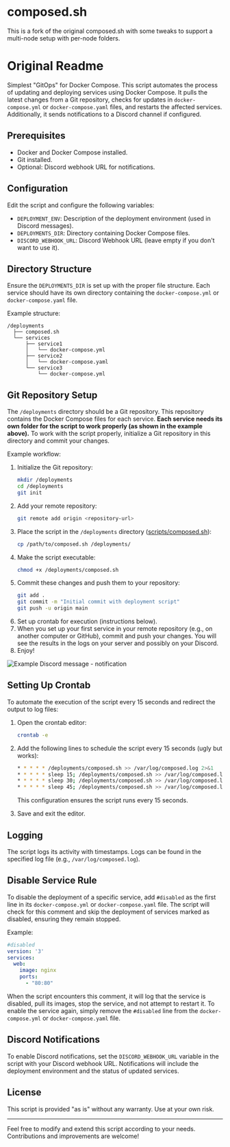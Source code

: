 # composed.sh

This is a fork of the original composed.sh with some tweaks to support a multi-node setup with per-node folders.

# Original Readme

Simplest "GitOps" for Docker Compose. This script automates the process of updating and deploying services using Docker Compose. It pulls the latest changes from a Git repository, checks for updates in `docker-compose.yml` or `docker-compose.yaml` files, and restarts the affected services. Additionally, it sends notifications to a Discord channel if configured.

## Prerequisites

- Docker and Docker Compose installed.
- Git installed.
- Optional: Discord webhook URL for notifications.

## Configuration

Edit the script and configure the following variables:

- `DEPLOYMENT_ENV`: Description of the deployment environment (used in Discord messages).
- `DEPLOYMENTS_DIR`: Directory containing Docker Compose files.
- `DISCORD_WEBHOOK_URL`: Discord Webhook URL (leave empty if you don't want to use it).

## Directory Structure

Ensure the `DEPLOYMENTS_DIR` is set up with the proper file structure. Each service should have its own directory containing the `docker-compose.yml` or `docker-compose.yaml` file.

Example structure:
```
/deployments
  ├── composed.sh
  └── services
      ├── service1
      │   └── docker-compose.yml
      ├── service2
      │   └── docker-compose.yaml
      └── service3
          └── docker-compose.yml
```

## Git Repository Setup

The `/deployments` directory should be a Git repository. This repository contains the Docker Compose files for each service. **Each service needs its own folder for the script to work properly (as shown in the example above).** To work with the script properly, initialize a Git repository in this directory and commit your changes.

Example workflow:
1. Initialize the Git repository:
   ```bash
   mkdir /deployments
   cd /deployments
   git init
   ```
2. Add your remote repository:
   ```bash
   git remote add origin <repository-url>
   ```
3. Place the script in the `/deployments` directory ([scripts/composed.sh](scripts/composed.sh)):
   ```bash
   cp /path/to/composed.sh /deployments/
   ```
4. Make the script executable:
   ```bash
   chmod +x /deployments/composed.sh
   ```
5. Commit these changes and push them to your repository:
   ```bash
   git add .
   git commit -m "Initial commit with deployment script"
   git push -u origin main
   ```
6. Set up crontab for execution (instructions below).
7. When you set up your first service in your remote repository (e.g., on another computer or GitHub), commit and push your changes. You will see the results in the logs on your server and possibly on your Discord.
8. Enjoy!

![Example Discord message - notification](static/example-discord-message.png)

## Setting Up Crontab

To automate the execution of the script every 15 seconds and redirect the output to log files:

1. Open the crontab editor:
   ```bash
   crontab -e
   ```
2. Add the following lines to schedule the script every 15 seconds (ugly but works):
   ```bash
   * * * * * /deployments/composed.sh >> /var/log/composed.log 2>&1
   * * * * * sleep 15; /deployments/composed.sh >> /var/log/composed.log 2>&1
   * * * * * sleep 30; /deployments/composed.sh >> /var/log/composed.log 2>&1
   * * * * * sleep 45; /deployments/composed.sh >> /var/log/composed.log 2>&1
   ```
   This configuration ensures the script runs every 15 seconds.

3. Save and exit the editor.

## Logging

The script logs its activity with timestamps. Logs can be found in the specified log file (e.g., `/var/log/composed.log`).

## Disable Service Rule

To disable the deployment of a specific service, add `#disabled` as the first line in its `docker-compose.yml` or `docker-compose.yaml` file. The script will check for this comment and skip the deployment of services marked as disabled, ensuring they remain stopped.

Example:
```yaml
#disabled
version: '3'
services:
  web:
    image: nginx
    ports:
      - "80:80"
```

When the script encounters this comment, it will log that the service is disabled, pull its images, stop the service, and not attempt to restart it. To enable the service again, simply remove the `#disabled` line from the `docker-compose.yml` or `docker-compose.yaml` file.

## Discord Notifications

To enable Discord notifications, set the `DISCORD_WEBHOOK_URL` variable in the script with your Discord webhook URL. Notifications will include the deployment environment and the status of updated services.

## License

This script is provided "as is" without any warranty. Use at your own risk.

---

Feel free to modify and extend this script according to your needs. Contributions and improvements are welcome!